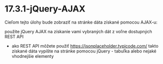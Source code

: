 # 17.3.1-jQuery-AJAX


Cieľom tejto úlohy bude zobraziť na stránke dáta získané pomocou AJAX-u:

použite jQuery AJAX na získanie vami vybraných dát z voľne dostupných REST API
- ako REST API môžete použiť https://jsonplaceholder.typicode.com/ 
takto získané dáta vypíšte na stránke pomocou jQuery - tabuľka alebo nejaké vhodnejšie elementy
